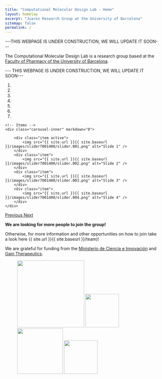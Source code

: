 ```yaml
---
title: "Computational Molecular Design Lab - Home"
layout: homelay
excerpt: "Juarez Research Group at the University of Barcelona"
sitemap: false
permalink: /
---
```


---THIS WEBPAGE IS UNDER CONSTRUCTION, WE WILL UPDATE IT SOON---


The Computational Molecular Design Lab is a research group based at the [Faculty of Pharmacy of the University of Barcelona](https://www.ub.edu/portal/web/farmacia). 


--- THIS WEBPAGE IS UNDER CONSTRUCTION, WE WILL UPDATE IT SOON--- 

<div markdown="0" id="carousel" class="carousel slide" data-ride="carousel" data-interval="3000" data-pause="hover" >
    <!-- Menu -->
    <ol class="carousel-indicators">
        <li data-target="#carousel" data-slide-to="0" class="active"></li>
        <li data-target="#carousel" data-slide-to="1"></li>
        <li data-target="#carousel" data-slide-to="2"></li>
        <li data-target="#carousel" data-slide-to="3"></li>
        <li data-target="#carousel" data-slide-to="4"></li>
        <li data-target="#carousel" data-slide-to="5"></li>
        <li data-target="#carousel" data-slide-to="6"></li>
    </ol>

    <!-- Items -->
    <div class="carousel-inner" markdown="0">

        <div class="item active">
            <img src="{{ site.url }}{{ site.baseurl }}/images/slider7001400/slider.001.png" alt="Slide 1" />
        </div>
        <div class="item">
            <img src="{{ site.url }}{{ site.baseurl }}/images/slider7001400/slider.002.png" alt="Slide 2" />
        </div>
        <div class="item">
            <img src="{{ site.url }}{{ site.baseurl }}/images/slider7001400/slider.003.png" alt="Slide 3" />
        </div>
        <div class="item">
            <img src="{{ site.url }}{{ site.baseurl }}/images/slider7001400/slider.004.png" alt="Slide 4" />
        </div>
    </div>
  <a class="left carousel-control" href="#carousel" role="button" data-slide="prev">
    <span class="glyphicon glyphicon-chevron-left" aria-hidden="true"></span>
    <span class="sr-only">Previous</span>
  </a>
  <a class="right carousel-control" href="#carousel" role="button" data-slide="next">
    <span class="glyphicon glyphicon-chevron-right" aria-hidden="true"></span>
    <span class="sr-only">Next</span>
  </a>
</div>


**We are looking for more people to join the group!**


Otherwise, for more information and other opportunities on how to join take a look here {{ site.url }}{{ site.baseurl }}/team)!


We are grateful for funding from the [Ministerio de Ciencia e Innovación](https://www.ciencia.gob.es/site-web/en/) and [Gain Therapeutics](https://www.gaintherapeutics.com/).

<figure class="fourth">
  <img src="{{ site.url }}{{ site.baseurl }}/images/logopic/Logo UB i Facultat.jpg" style="width: 220px">
  <img src="{{ site.url }}{{ site.baseurl }}/images/logopic/east_chem_logo.png" style="width: 110px">
  <img src="{{ site.url }}{{ site.baseurl }}/images/logopic/RSC_logo.png" style="width: 150px">
    <img src="{{ site.url }}{{ site.baseurl }}/images/logopic/cheminF.png" style="width: 110px">
</figure>

